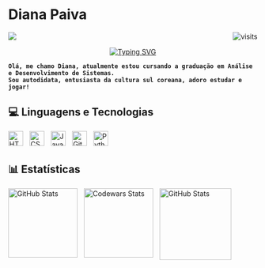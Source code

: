 # Diana Paiva

<p align="right"><img src="https://visit-counter.vercel.app/counter.png?page=https%3A%2F%2Fgithub.com%2Fdiaanapaiva&s=18&c=149ff5&bg=00000000&no=3&ff=electrolize&tb=&ta=" alt="visits">
    <a 
        <a href="https://www.linkedin.com/in/diaanapaiva" 
        target="_blank"
    >
    <img 
            <p align="left" loading="lazy"
            src="https://img.shields.io/badge/-LinkedIn-%230077B5?style=for-the-badge&logo=linkedin&logoColor=white" 
            target="_blank"
        >
    </a>

<p align="center"><a href="https://git.io/typing-svg"><img src="https://readme-typing-svg.herokuapp.com?font=Fira+Code&pause=1000&width=435&lines=Bem+vindo+ao+meu+perfil!" alt="Typing SVG" /></a>

**`Olá, me chamo Diana, atualmente estou cursando a graduação em Análise e Desenvolvimento de Sistemas.`**
<br>
**`Sou autodidata, entusiasta da cultura sul coreana, adoro estudar e jogar!`**

## 💻 Linguagens e Tecnologias

<img 
    align="left" 
    alt="HTML"
    title="HTML" 
    width="30px" 
    style="padding-right: 10px;" 
    src="https://cdn.jsdelivr.net/gh/devicons/devicon@latest/icons/html5/html5-original.svg" 
/>
<img 
    align="left" 
    alt="CSS" 
    title="CSS"
    width="30px" 
    style="padding-right: 10px;" 
    src="https://cdn.jsdelivr.net/gh/devicons/devicon@latest/icons/css3/css3-original.svg" 
/>
<img 
    align="left" 
    alt="JavaScript" 
    title="JavaScript"
    width="30px" 
    style="padding-right: 10px;" 
    src="https://cdn.jsdelivr.net/gh/devicons/devicon@latest/icons/javascript/javascript-original.svg" 
/>
<img 
    align="left" 
    alt="Git" 
    title="Git"
    width="30px" 
    style="padding-right: 10px;" 
    src="https://cdn.jsdelivr.net/gh/devicons/devicon@latest/icons/git/git-original.svg" 
/>
<img 
    align="left" 
    alt="Python" 
    title="Python"
    width="30px" 
    style="padding-right: 10px;" 
    src="https://cdn.jsdelivr.net/gh/devicons/devicon@latest/icons/python/python-original.svg" 
/>

<br>
<br>

## 📊 Estatísticas

<p>
    <img 
      align="left" 
      alt="GitHub Stats" 
      height="140" 
      style="padding-right: 10px;" 
      src="https://github-readme-stats.vercel.app/api?username=diaanapaiva&show_icons=true&theme=buefy" 
    />
    <img 
      align="left" 
      alt="Codewars Stats" 
      height="140"
      style="padding-right: 10px;"
      src="https://github.r2v.ch/codewars?user=diaanapaiva&name=true&top_languages=true&stroke=%23b362ff&theme=purple_light"
    /> 
    <img 
      align="left" 
      alt="GitHub Stats" 
      height="145"
      style="padding-right: 10px;"
      src="https://github-readme-stats.vercel.app/api/top-langs/?username=diaanapaiva&theme=buefy&layout=compact&custom_title=Tecnologias&langs_count=9" 
    /> 
</p>
